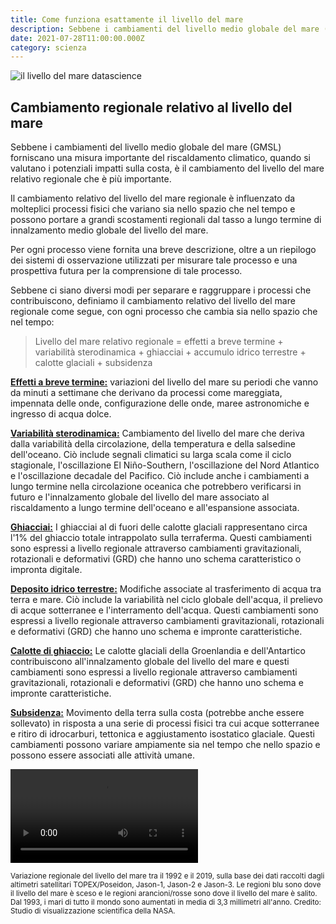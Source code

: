```yaml
---
title: Come funziona esattamente il livello del mare
description: Sebbene i cambiamenti del livello medio globale del mare (GMSL) forniscano una misura importante del riscaldamento climatico, quando si valutano i potenziali impatti sulla costa, è il cambiamento del livello del mare relativo regionale che è più importante. 
date: 2021-07-28T11:00:00.000Z
category: scienza
---
```


<img src="/da-cosa-e-dato-il-livello-del-mare-capire-il-suo-vero-livello.jpg" alt="il livello del mare datascience"/>
<h2>Cambiamento regionale relativo al livello del mare</h2>


Sebbene i cambiamenti del livello medio globale del mare (GMSL) forniscano una misura importante del riscaldamento climatico, quando si valutano i potenziali impatti sulla costa, è il cambiamento del livello del mare relativo regionale che è più importante. 




Il cambiamento relativo del livello del mare regionale è influenzato da molteplici processi fisici che variano sia nello spazio che nel tempo e possono portare a grandi scostamenti regionali dal tasso a lungo termine di innalzamento medio globale del livello del mare.

Per ogni processo viene fornita una breve descrizione, oltre a un riepilogo dei sistemi di osservazione utilizzati per misurare tale processo e una prospettiva futura per la comprensione di tale processo. 
 
 
Sebbene ci siano diversi modi per separare e raggruppare i processi che contribuiscono, definiamo il cambiamento relativo del livello del mare regionale come segue, con ogni processo che cambia sia nello spazio che nel tempo:


<blockquote>Livello del mare relativo regionale = effetti a breve termine + variabilità sterodinamica + ghiacciai + accumulo idrico terrestre + calotte glaciali + subsidenza </blockquote>

<a rel="canonical noopener noreferrer" href="https://sealevel.nasa.gov/understanding-sea-level/regional-sea-level/short-term-effects"><b>Effetti a breve termine:</b></a> variazioni del livello del mare su periodi che vanno da minuti a settimane che derivano da processi come mareggiata, impennata delle onde, configurazione delle onde, maree astronomiche e ingresso di acqua dolce.


<a rel="canonical noopener noreferrer" href="https://sealevel.nasa.gov/understanding-sea-level/regional-sea-level/sterodynamics"><b>Variabilità sterodinamica:</b></a> Cambiamento del livello del mare che deriva dalla variabilità della circolazione, della temperatura e della salsedine dell'oceano. Ciò include segnali climatici su larga scala come il ciclo stagionale, l'oscillazione El Niño-Southern, l'oscillazione del Nord Atlantico e l'oscillazione decadale del Pacifico. Ciò include anche i cambiamenti a lungo termine nella circolazione oceanica che potrebbero verificarsi in futuro e l'innalzamento globale del livello del mare associato al riscaldamento a lungo termine dell'oceano e all'espansione associata.


<a rel="canonical noopener noreferrer" href="https://sealevel.nasa.gov/understanding-sea-level/regional-sea-level/glaciers"><b>Ghiacciai:</b></a> I ghiacciai al di fuori delle calotte glaciali rappresentano circa l'1% del ghiaccio totale intrappolato sulla terraferma. Questi cambiamenti sono espressi a livello regionale attraverso cambiamenti gravitazionali, rotazionali e deformativi (GRD) che hanno uno schema caratteristico o impronta digitale.


<a rel="canonical noopener noreferrer" href="https://sealevel.nasa.gov/understanding-sea-level/regional-sea-level/land-water-storage"><b>Deposito idrico terrestre:</b></a> Modifiche associate al trasferimento di acqua tra terra e mare. Ciò include la variabilità nel ciclo globale dell'acqua, il prelievo di acque sotterranee e l'interramento dell'acqua. Questi cambiamenti sono espressi a livello regionale attraverso cambiamenti gravitazionali, rotazionali e deformativi (GRD) che hanno uno schema e impronte caratteristiche.


<a rel="canonical noopener noreferrer" href="https://sealevel.nasa.gov/understanding-sea-level/regional-sea-level/ice-sheets"><b>Calotte di ghiaccio:</b></a> Le calotte glaciali della Groenlandia e dell'Antartico contribuiscono all'innalzamento globale del livello del mare e questi cambiamenti sono espressi a livello regionale attraverso cambiamenti gravitazionali, rotazionali e deformativi (GRD) che hanno uno schema e impronte caratteristiche.


<a rel="canonical noopener noreferrer" href="https://sealevel.nasa.gov/understanding-sea-level/regional-sea-level/subsidence"><b>Subsidenza:</b></a>  Movimento della terra sulla costa (potrebbe anche essere sollevato) in risposta a una serie di processi fisici tra cui acque sotterranee e ritiro di idrocarburi, tettonica e aggiustamento isostatico glaciale. Questi cambiamenti possono variare ampiamente sia nel tempo che nello spazio e possono essere associati alle attività umane.

<video controls=""  alt="Variazione regionale del livello del mare tra il 1992 e il 2019, sulla base dei dati raccolti dagli altimetri satellitari TOPEX/Poseidon, Jason-1, Jason-2 e Jason-3. Le regioni blu sono dove il livello del mare è sceso e le regioni arancioni/rosse sono dove il livello del mare è salito. Dal 1993, i mari di tutto il mondo sono aumentati in media di 3,3 millimetri all'anno. Credito: Studio di visualizzazione scientifica della NASA." preload="auto" loop=""><source src="https://sealevel.nasa.gov/system/video_items/32_sshc_w_cbar_2160p30.mp4" type="video/mp4">Your browser does not support the video tag.</video>
<small><figcaption>Variazione regionale del livello del mare tra il 1992 e il 2019, sulla base dei dati raccolti dagli altimetri satellitari TOPEX/Poseidon, Jason-1, Jason-2 e Jason-3. Le regioni blu sono dove il livello del mare è sceso e le regioni arancioni/rosse sono dove il livello del mare è salito. Dal 1993, i mari di tutto il mondo sono aumentati in media di 3,3 millimetri all'anno. Credito: Studio di visualizzazione scientifica della NASA.</figcaption></small>

